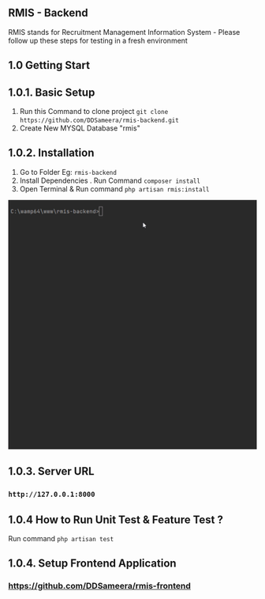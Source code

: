 ## RMIS - Backend

RMIS stands for Recruitment Management Information System - Please follow up these steps  for testing in a fresh environment

## 1.0 Getting Start

## 1.0.1. Basic Setup
1. Run this Command to clone project
   `git clone https://github.com/DDSameera/rmis-backend.git` 
2. Create New MYSQL Database "rmis"



## 1.0.2. Installation 

1. Go to Folder Eg: `rmis-backend`
2. Install Dependencies . Run Command `composer install`
2. Open Terminal & Run command ``php artisan rmis:install``

<img alt="rmis_install" src="https://raw.githubusercontent.com/DDSameera/rmis-backend/master/public/assets/images/pa_rm_install.gif"/>
       
## 1.0.3. Server URL
### ``http://127.0.0.1:8000``

## 1.0.4 How to Run Unit Test & Feature Test ? 
Run command ``php artisan test``


## 1.0.4. Setup Frontend Application
### https://github.com/DDSameera/rmis-frontend